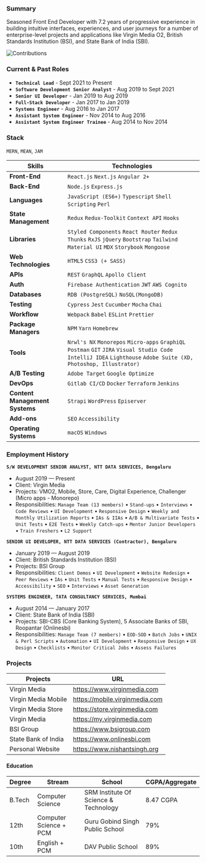 ### Summary

Seasoned Front End Developer with 7.2 years of progressive experience in building intuitive interfaces, experiences, and user journeys for a number of enterprise-level projects and applications like Virgin Media O2, British Standards Institution (BSI), and State Bank of India (SBI).

![Contributions](https://github-readme-stats.vercel.app/api?username=nsdotorg&show_icons=true&theme=merko)

### Current & Past Roles

- **`Technical Lead`** - Sept 2021 to Present
- **`Software Development Senior Analyst`** - Aug 2019 to Sept 2021
- **`Senior UI Developer`** - Jan 2019 to Aug 2019
- **`Full-Stack Developer`** - Jan 2017 to Jan 2019
- **`Systems Engineer`** - Aug 2016 to Jan 2017
- **`Assistant System Engineer`** - Nov 2014 to Aug 2016
- **`Assistant System Engineer Trainee`** - Aug 2014 to Nov 2014

### Stack

`MERN`, `MEAN`, `JAM`

| Skills                         | Technologies                                                                                                                                                        |
| ------------------------------ | ------------------------------------------------------------------------------------------------------------------------------------------------------------------- |
| **Front-End**                  | `React.js` `Next.js` `Angular 2+`                                                                                                                                   |
| **Back-End**                   | `Node.js` `Express.js`                                                                                                                                              |
| **Languages**                  | `JavaScript (ES6+)` `Typescript` `Shell Scripting` `Perl`                                                                                                           |
| **State Management**           | `Redux` `Redux-Toolkit` `Context API` `Hooks`                                                                                                                       |
| **Libraries**                  | `Styled Components` `React Router` `Redux Thunks` `RxJS` `jQuery` `Bootstrap` `Tailwind` `Material UI` `MDX` `Storybook` `Mongoose`                                 |
| **Web Technologies**           | `HTML5` `CSS3 (+ SASS) `                                                                                                                                            |
| **APIs**                       | `REST` `GraphQL` `Apollo Client`                                                                                                                                    |
| **Auth**                       | `Firebase Authentication` `JWT` `AWS Cognito`                                                                                                                       |
| **Databases**                  | `RDB (PostgreSQL)` `NoSQL(MongoDB)`                                                                                                                                 |
| **Testing**                    | `Cypress` `Jest` `Cucumber` `Mocha` `Chai`                                                                                                                          |
| **Workflow**                   | `Webpack` `Babel` `ESLint` `Prettier`                                                                                                                               |
| **Package Managers**           | `NPM` `Yarn` `Homebrew`                                                                                                                                             |
| **Tools**                      | `Nrwl's NX` `Monorepos` `Micro-apps` `GraphiQL` `Postman` `GIT` `JIRA` `Visual Studio Code` `IntelliJ IDEA` `Lighthouse` `Adobe Suite (XD, Photoshop, Illustrator)` |
| **A/B Testing**                | `Adobe Target` `Google Optimize`                                                                                                                                    |
| **DevOps**                     | `Gitlab CI/CD` `Docker` `Terraform` `Jenkins`                                                                                                                       |
| **Content Management Systems** | `Strapi` `WordPress` `Episerver`                                                                                                                                    |
| **Add-ons**                    | `SEO` `Accessibility`                                                                                                                                               |
| **Operating Systems**          | `macOS` `Windows`                                                                                                                                                   |

### Employment History

**`S/W DEVELOPMENT SENIOR ANALYST, NTT DATA SERVICES, Bengaluru`**

- August 2019 — Present
- Client: Virgin Media
- Projects: VMO2, Mobile, Store, Care, Digital Experience, Challenger (Micro apps - Monorepo)
- Responsibilities: `Manage Team (13 members)` • `Stand-ups` • `Interviews` • `Code Reviews` • `UI Development` • `Responsive Design` • `Weekly and Monthly Utilization Reports` • `IAs & IIAs` • `A/B & Multivariate Tests` • `Unit Tests` • `E2E Tests` • `Weekly Catch-ups` • `Mentor Junior Developers` • `Train Freshers` • `L2 Support`

**`SENIOR UI DEVELOPER, NTT DATA SERVICES (Contractor), Bengaluru`**

- January 2019 — August 2019
- Client: British Standards Institution (BSI)
- Projects: BSI Group
- Responsibilities: `Client Demos` • `UI Development` • `Website Redesign` • `Peer Reviews` • `IAs` • `Unit Tests` • `Manual Tests` • `Responsive Design` • `Accessibility` • `SEO` • `Interviews` • `Asset Generation`

**`SYSTEMS ENGINEER, TATA CONSULTANCY SERVICES, Mumbai`**

- August 2014 — January 2017
- Client: State Bank of India (SBI)
- Projects: SBI-CBS (Core Banking System), 5 Associate Banks of SBI, Roopantar (Onlinesbi)
- Responsibilities: `Manage Team (7 members)` • `EOD-SOD` • `Batch Jobs` • `UNIX & Perl Scripts` • `Automation` • `UI Development` • `Responsive Design` • `UX Design` • `Checklists` • `Monitor Critical Jobs` • `Assess Failures`

### Projects

| Projects            | URL                            |
| ------------------- | ------------------------------ |
| Virgin Media        | https://www.virginmedia.com    |
| Virgin Media Mobile | https://mobile.virginmedia.com |
| Virgin Media Store  | https://store.virginmedia.com  |
| Virgin Media        | https://my.virginmedia.com     |
| BSI Group           | https://www.bsigroup.com       |
| State Bank of India | https://www.onlinesbi.com      |
| Personal Website    | https://www.nishantsingh.org   |

#### Education

| Degree | Stream                 | School                                | CGPA/Aggregate |
| ------ | ---------------------- | ------------------------------------- | -------------- |
| B.Tech | Computer Science       | SRM Institute Of Science & Technology | 8.47 CGPA      |
| 12th   | Computer Science + PCM | Guru Gobind Singh Public School       | 79%            |
| 10th   | English + PCM          | DAV Public School                     | 89%            |
